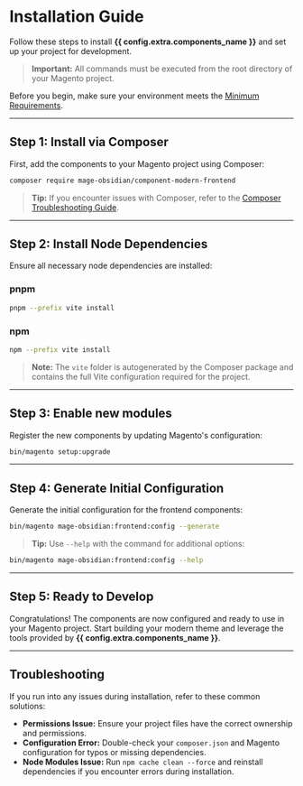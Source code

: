 # Installation Guide

Follow these steps to install **{{ config.extra.components_name }}** and set up your project for development. 

> **Important:** All commands must be executed from the root directory of your Magento project.

Before you begin, make sure your environment meets the [Minimum Requirements](../../getting-started/requirements).

---

## Step 1: Install via Composer

First, add the components to your Magento project using Composer:

```bash
composer require mage-obsidian/component-modern-frontend
```

> **Tip:** If you encounter issues with Composer, refer to the [Composer Troubleshooting Guide](https://getcomposer.org/doc/articles/troubleshooting.md).

---

## Step 2: Install Node Dependencies

Ensure all necessary node dependencies are installed:

### pnpm
```bash
pnpm --prefix vite install
```

### npm
```bash
npm --prefix vite install
```

> **Note:** The `vite` folder is autogenerated by the Composer package and contains the full Vite configuration required for the project.

---

## Step 3: Enable new modules

Register the new components by updating Magento's configuration:

```bash
bin/magento setup:upgrade
```

---

## Step 4: Generate Initial Configuration

Generate the initial configuration for the frontend components:

```bash
bin/magento mage-obsidian:frontend:config --generate
```

> **Tip:** Use `--help` with the command for additional options:

```bash
bin/magento mage-obsidian:frontend:config --help
```

---

## Step 5: Ready to Develop

Congratulations! The components are now configured and ready to use in your Magento project. Start building your modern theme and leverage the tools provided by **{{ config.extra.components_name }}**.

---

## Troubleshooting

If you run into any issues during installation, refer to these common solutions:

- **Permissions Issue:** Ensure your project files have the correct ownership and permissions.
- **Configuration Error:** Double-check your `composer.json` and Magento configuration for typos or missing dependencies.
- **Node Modules Issue:** Run `npm cache clean --force` and reinstall dependencies if you encounter errors during installation.
